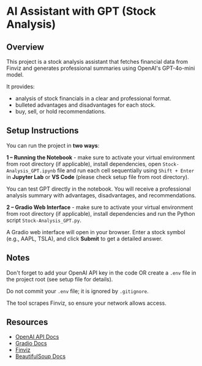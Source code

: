 # AI Assistant with GPT (Stock Analysis)

## Overview

This project is a stock analysis assistant that fetches financial data from Finviz and generates professional summaries using OpenAI's GPT-4o-mini model.
 
It provides:
- analysis of stock financials in a clear and professional format.
- bulleted advantages and disadvantages for each stock.
- buy, sell, or hold recommendations.

## Setup Instructions 

You can run the project in **two ways**: 

**1 – Running the Notebook** - make sure to activate your virtual environment from root directory (if applicable), install dependencies, open `Stock-Analysis_GPT.ipynb` file and run each cell sequentially using `Shift + Enter` in **Jupyter Lab** or **VS Code** (please check setup file from root directory). 

You can test GPT directly in the notebook. You will receive a professional analysis summary with advantages, disadvantages, and recommendations.

**2 – Gradio Web Interface** - make sure to activate your virtual environment from root directory (if applicable), install dependencies and run the Python script `Stock-Analysis_GPT.py`. 

A Gradio web interface will open in your browser. Enter a stock symbol (e.g., AAPL, TSLA), and click **Submit** to get a detailed answer.

## Notes

Don't forget to add your OpenAI API key in the code OR create a `.env` file in the project root (see setup file for details). 

Do not commit your `.env` file; it is ignored by `.gitignore`.  

The tool scrapes Finviz, so ensure your network allows access.

## Resources

- [OpenAI API Docs](https://platform.openai.com/docs/)
- [Gradio Docs](https://gradio.app/docs/)
- [Finviz](https://finviz.com/)
- [BeautifulSoup Docs](https://www.crummy.com/software/BeautifulSoup/bs4/doc/)